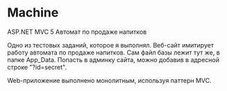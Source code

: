 # Machine
ASP.NET MVC 5 Автомат по продаже напитков

Одно из тестовых заданий, которое я выполнял. Веб-сайт имитирует работу автомата по продаже напитков. Сам файл базы лежит тут же, в папке App_Data. Попасть в админку сайта, можно добавив в адресной строке "?id=secret". 

Web-приложение выполнено монолитным, используя паттерн MVC.
